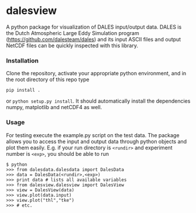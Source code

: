 # dalesview
A python package for visualization of DALES input/output data. DALES is the Dutch Atmospheric Large Eddy Simulation program (https://github.com/dalesteam/dales) and its input ASCII files and output NetCDF files can be quickly inspected with this library. 

### Installation
Clone the repository, activate your appropriate python environment, and in the root directory of this repo type
```
pip install .
```
or `python setup.py install`. It should automatically install the dependencies numpy, matplotlib and netCDF4 as well.

### Usage
For testing execute the example.py script on the test data. The package allows you to access the input and output data through python objects and plot them easily. E.g. if your run directory is `<rundir>` and experiment number is `<exp>`, you should be able to run
```
$ python
>>> from dalesdata.dalesdata import DalesData
>>> data = DalesData(<rundir>,<exp>)
>>> print data # lists all available variables
>>> from dalesview.dalesview import DalesView
>>> view = DalesView(data)
>>> view.plot(data.input)
>>> view.plot("thl","tke")
>>> # etc.
```
